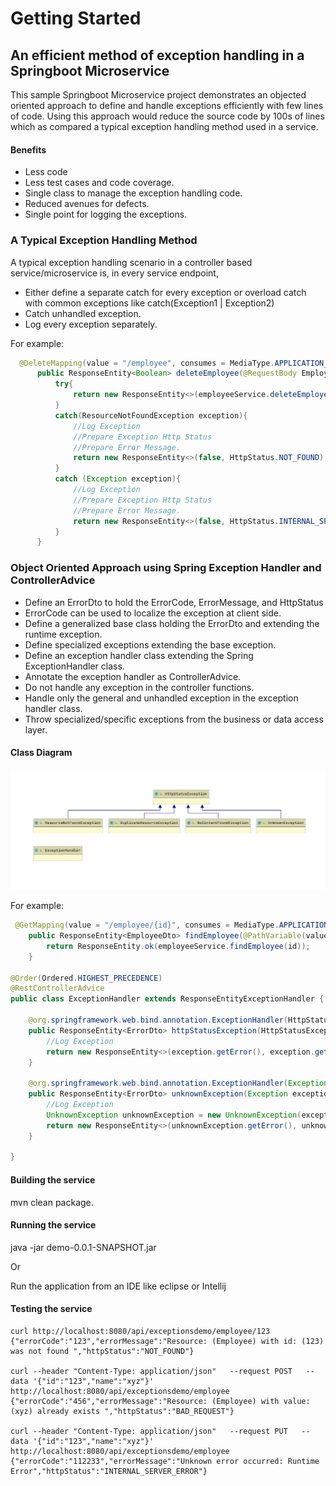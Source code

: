 # Getting Started

## An efficient method of exception handling in a Springboot Microservice
This sample Springboot Microservice project demonstrates an objected oriented approach to define
and handle exceptions efficiently with few lines of code. Using this approach would reduce the source code by 100s of 
lines which as compared a typical exception handling method used in a service.
#### Benefits
- Less code
- Less test cases and code coverage.
- Single class to manage the exception handling code.
- Reduced avenues for defects.
- Single point for logging the exceptions.

### A Typical Exception Handling Method
A typical exception handling scenario in a controller based service/microservice is, in every
service endpoint,
- Either define a separate catch for every exception or overload catch
with common exceptions like catch(Exception1 | Exception2)
- Catch unhandled exception.
- Log every exception separately.

For example:
```java
  @DeleteMapping(value = "/employee", consumes = MediaType.APPLICATION_JSON_VALUE)
      public ResponseEntity<Boolean> deleteEmployee(@RequestBody EmployeeDto employeeDto){
          try{
              return new ResponseEntity<>(employeeService.deleteEmployee(employeeDto), HttpStatus.OK);
          }
          catch(ResourceNotFoundException exception){
              //Log Exception
              //Prepare Exception Http Status
              //Prepare Error Message.
              return new ResponseEntity<>(false, HttpStatus.NOT_FOUND);
          }
          catch (Exception exception){
              //Log Exception
              //Prepare Exception Http Status
              //Prepare Error Message.
              return new ResponseEntity<>(false, HttpStatus.INTERNAL_SERVER_ERROR); 
          }
      }
```
 
### Object Oriented Approach using Spring Exception Handler and ControllerAdvice 
- Define an ErrorDto to hold the ErrorCode, ErrorMessage, and HttpStatus
- ErrorCode can be used to localize the exception at client side. 
- Define a generalized base class holding the ErrorDto and extending the runtime exception.
- Define specialized exceptions extending the base exception.
- Define an exception handler class extending the Spring ExceptionHandler class.
- Annotate the exception handler as ControllerAdvice.
- Do not handle any exception in the controller functions.
- Handle only the general and unhandled exception in the exception handler class.
- Throw specialized/specific exceptions from the business or data access layer.

#### Class Diagram

![Class Diagram](classdiagram.png)

For example:
```java
 @GetMapping(value = "/employee/{id}", consumes = MediaType.APPLICATION_JSON_VALUE)
    public ResponseEntity<EmployeeDto> findEmployee(@PathVariable(value = "id") String id){
        return ResponseEntity.ok(employeeService.findEmployee(id));
    }

@Order(Ordered.HIGHEST_PRECEDENCE)
@RestControllerAdvice
public class ExceptionHandler extends ResponseEntityExceptionHandler {

    @org.springframework.web.bind.annotation.ExceptionHandler(HttpStatusException.class)
    public ResponseEntity<ErrorDto> httpStatusException(HttpStatusException exception){
        //Log Exception
        return new ResponseEntity<>(exception.getError(), exception.getError().getHttpStatus());
    }

    @org.springframework.web.bind.annotation.ExceptionHandler(Exception.class)
    public ResponseEntity<ErrorDto> unknownException(Exception exception){
        //Log Exception
        UnknownException unknownException = new UnknownException(exception.getMessage());
        return new ResponseEntity<>(unknownException.getError(), unknownException.getError().getHttpStatus());
    }

}
```` 

#### Building the service
mvn clean package.

#### Running the service
java -jar demo-0.0.1-SNAPSHOT.jar

Or

Run the application from an IDE like eclipse or Intellij

#### Testing the service
```shell script
curl http://localhost:8080/api/exceptionsdemo/employee/123
{"errorCode":"123","errorMessage":"Resource: (Employee) with id: (123) was not found ","httpStatus":"NOT_FOUND"}

curl --header "Content-Type: application/json"   --request POST   --data '{"id":"123","name":"xyz"}'   http://localhost:8080/api/exceptionsdemo/employee
{"errorCode":"456","errorMessage":"Resource: (Employee) with value: (xyz) already exists ","httpStatus":"BAD_REQUEST"}

curl --header "Content-Type: application/json"   --request PUT   --data '{"id":"123","name":"xyz"}'   http://localhost:8080/api/exceptionsdemo/employee
{"errorCode":"112233","errorMessage":"Unknown error occurred: Runtime Error","httpStatus":"INTERNAL_SERVER_ERROR"}

```
